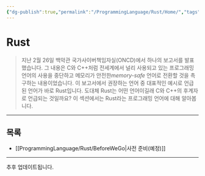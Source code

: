 ```yaml
---
{"dg-publish":true,"permalink":"/ProgrammingLanguage/Rust/Home/","tags":["Rust","프로그래밍언어"],"created":"2024-04-04T18:03:39.747+09:00","updated":"2024-05-28T16:59:03.941+09:00"}
---
```



# Rust

> 지난 2월 26일 백악관 국가사이버책임자실(ONCD)에서 하나의 보고서를 발표했습니다. 그 내용은 C와 C++처럼 전세계에서 널리 사용되고 있는 프로그래밍 언어의 사용을 중단하고 메모리가 안전한*memory-safe* 언어로 전환할 것을 촉구하는 내용이었습니다. 이 보고서에서 권장하는 언어 중 대표적인 예시로 언급된 언어가 바로 Rust입니다. 도대체 Rust는 어떤 언어이길래 C와 C++의 후계자로 언급되는 것일까요? 이 섹션에서는 Rust라는 프로그래밍 언어에 대해 알아봅니다.

---

## 목록

+ [[ProgrammingLanguage/Rust/BeforeWeGo\|사전 준비(예정)]]

---

추후 업데이트됩니다.